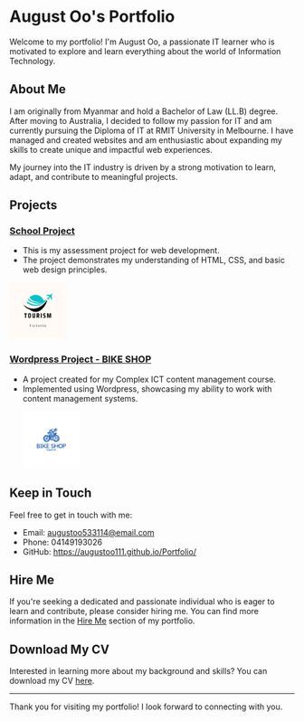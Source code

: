 # August Oo's Portfolio

<p align="none">
 
</p>

Welcome to my portfolio! I'm August Oo, a passionate IT learner who is motivated to explore and learn everything about the world of Information Technology.

## About Me

I am originally from Myanmar and hold a Bachelor of Law (LL.B) degree. After moving to Australia, I decided to follow my passion for IT and am currently pursuing the Diploma of IT at RMIT University in Melbourne. I have managed and created websites and am enthusiastic about expanding my skills to create unique and impactful web experiences.

My journey into the IT industry is driven by a strong motivation to learn, adapt, and contribute to meaningful projects.

## Projects

### [School Project](A1_AugustOo_s4019427/index.html)
- This is my assessment project for web development.
- The project demonstrates my understanding of HTML, CSS, and basic web design principles.
<p align="none">
  <img src="A1_AugustOo_s4019427/images/tourism.png" alt="Project 1" style="width:100px;">
</p>


### [Wordpress Project - BIKE SHOP](http://localhost/testsite/)
- A project created for my Complex ICT content management course.
- Implemented using Wordpress, showcasing my ability to work with content management systems.
   <p align="none">
  <img src="images/bikeshop.png" alt="Project 1" style="width:100px;">
</p>

## Keep in Touch

Feel free to get in touch with me:
- Email: augustoo533114@email.com
- Phone: 04149193026
- GitHub: https://augustoo111.github.io/Portfolio/

## Hire Me

If you're seeking a dedicated and passionate individual who is eager to learn and contribute, please consider hiring me. You can find more information in the [Hire Me](hireme.html) section of my portfolio.

## Download My CV

Interested in learning more about my background and skills? You can download my CV [here](images/CV.pdf).

---

Thank you for visiting my portfolio! I look forward to connecting with you.
